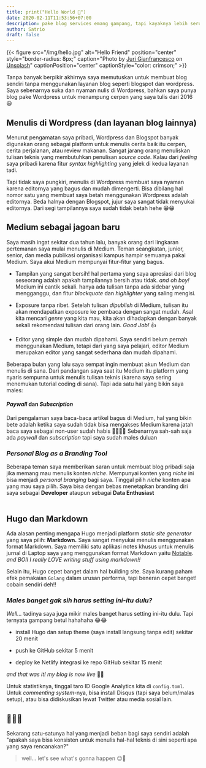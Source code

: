 ```yaml
---
title: print("Hello World 🎉")
date: 2020-02-11T11:53:56+07:00
description: pake blog services emang gampang, tapi kayaknya lebih seru kalau bikin blog sendiri 😎
author: Satrio
draft: false
---
```


{{< figure src="/img/hello.jpg" alt="Hello Friend" position="center" style="border-radius: 8px;" caption="Photo by [Juri Gianfrancesco](https://unsplash.com/@jurigianfra?utm_source=unsplash&amp;utm_medium=referral&amp;utm_content=creditCopyText) on [Unsplash](https://unsplash.com/?utm_source=unsplash&amp;utm_medium=referral&amp;utm_content=creditCopyText)" captionPosition="center" captionStyle="color: crimson;" >}}

Tanpa banyak berpikir akhirnya saya memutuskan untuk membuat blog sendiri tanpa menggunakan layanan blog seperti blogspot dan wordpress. Saya sebenarnya suka dan nyaman nulis di Wordpress, bahkan saya punya blog pake Wordpress untuk menampung cerpen yang saya tulis dari 2016 😃

## Menulis di Wordpress (dan layanan blog lainnya)

Menurut pengamatan saya pribadi, Wordpress dan Blogspot banyak digunakan orang sebagai platform untuk menulis cerita baik itu cerpen, cerita perjalanan, atau review makanan. Sangat jarang orang menuliskan tulisan teknis yang membutuhkan penulisan _source code_. Kalau dari _feeling_ saya pribadi karena fitur _syntax highlighting_ yang jelek di kedua layanan tadi.

Tapi tidak saya pungkiri, menulis di Wordpress membuat saya nyaman karena editornya yang bagus dan mudah dimengerti. Bisa dibilang hal nomor satu yang membuat saya betah menggunakan Wordpress adalah editornya. Beda halnya dengan Blogspot, jujur saya sangat tidak menyukai editornya. Dari segi tampilannya saya sudah tidak betah hehe 😁😁

## Medium sebagai jagoan baru

Saya masih ingat sekitar dua tahun lalu, banyak orang dari lingkaran pertemanan saya mulai menulis di Medium. Teman seangkatan, junior, senior, dan media publikasi organisasi kampus hampir semuanya pakai Medium. Saya akui Medium mempunyai fitur-fitur yang bagus.

- Tampilan yang sangat bersih! hal pertama yang saya apresiasi dari blog seseorang adalah apakah tampilannya bersih atau tidak. _and oh boy!_ Medium ini cantik sekali. hanya ada tulisan tanpa ada sidebar yang mengganggu, dan fitur _blockquote_ dan _highlighter_ yang saling mengisi.

- Exposure tanpa ribet. Setelah tulisan _dipublish_ di Medium, tulisan itu akan mendapatkan exposure ke pembaca dengan sangat mudah. Asal kita mencari _genre_ yang kita mau, kita akan dihadapkan dengan banyak sekali rekomendasi tulisan dari orang lain. _Good Job!_ 👍

- Editor yang simple dan mudah dipahami. Saya sendiri belum pernah menggunakan Medium, tetapi dari yang saya pelajari, editor Medium merupakan editor yang sangat sederhana dan mudah dipahami.

Beberapa bulan yang lalu saya sempat ingin membuat akun Medium dan menulis di sana. Dari pandangan saya saat itu Medium itu platform yang nyaris sempurna untuk menulis tulisan teknis (karena saya sering menemukan tutorial coding di sana). Tapi ada satu hal yang bikin saya males:

#### _Paywall_ dan _Subscription_

Dari pengalaman saya baca-baca artikel bagus di Medium, hal yang bikin bete adalah ketika saya sudah tidak bisa mengakses Medium karena jatah baca saya sebagai non-user sudah habis 🤦‍♂️🤦‍♂️ Sebenarnya sah-sah saja ada _paywall_ dan _subscription_ tapi saya sudah males duluan

### _Personal Blog as a Branding Tool_

Beberapa teman saya memberikan saran untuk membuat blog pribadi saja jika memang mau menulis konten _niche_. Mempunyai konten yang _niche_ ini bisa menjadi _personal branging_ bagi saya. Tinggal pilih _niche_ konten apa yang mau saya pilih. Saya bisa dengan bebas menetapkan branding diri saya sebagai **Developer** ataupun sebagai **Data Enthusiast**
</br>
</br>

## Hugo dan Markdown

Ada alasan penting mengapa Hugo menjadi platform _static site generator_ yang saya pilih: **Markdown.** Saya sangat menyukai menulis menggunakan format Markdown. Saya memiliki satu aplikasi notes khusus untuk menulis jurnal di Laptop saya yang menggunakan format Markdown yaitu [Notable](https://notable.md/). _and BOII I really LOVE writing stuff using markdown!!_

Selain itu, Hugo cepet banget dalam hal building site. Saya kurang paham efek pemakaian `Golang` dalam urusan performa, tapi beneran cepet banget! cobain sendiri deh!!

### _Males banget gak sih harus setting ini-itu dulu?_

_Well..._ tadinya saya juga mikir males banget harus setting ini-itu dulu. Tapi ternyata gampang betul hahahaha 😂😂

- install Hugo dan setup theme (saya install langsung tanpa edit) sekitar 20 menit

- push ke GitHub sekitar 5 menit

- deploy ke Netlify integrasi ke repo GitHub sekitar 15 menit

_and that was it! my blog is now live_ 🎉🎉

Untuk statistiknya, tinggal taro ID Google Analytics kita di `config.toml`. Untuk _commenting system_-nya, bisa install Disqus (tapi saya belum/malas setup), atau bisa didiskusikan lewat Twitter atau media sosial lain.

## 👀👀👀

Sekarang satu-satunya hal yang menjadi beban bagi saya sendiri adalah "apakah saya bisa konsisten untuk menulis hal-hal teknis di sini seperti apa yang saya rencanakan?"

> well... let's see what's gonna happen 😉🤞
